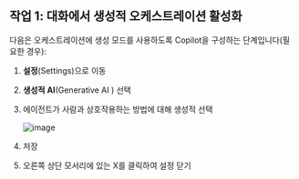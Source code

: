 
## 작업 1: 대화에서 생성적 오케스트레이션 활성화

다음은 오케스트레이션에 생성 모드를 사용하도록 Copilot을 구성하는 단계입니다(필요한 경우):

1. **설정**(Settings)으로 이동

2. **생성적 AI**(Generative AI ) 선택

3. 에이전트가 사람과 상호작용하는 방법에 대해 생성적 선택

   ![image](https://github.com/user-attachments/assets/0b08f13e-8061-4199-8083-9aef0d4427e8)

4. 저장

5. 오른쪽 상단 모서리에 있는 X를 클릭하여 설정 닫기

